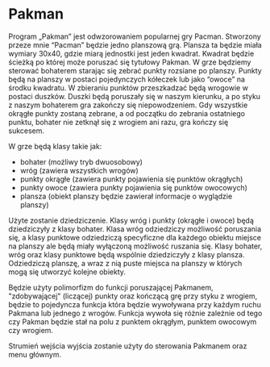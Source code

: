 # Pakman
Program „Pakman” jest odwzorowaniem popularnej gry Pacman. Stworzony przeze mnie
“Pacman” będzie jedno planszową grą. Plansza ta będzie miała wymiary 30x40, gdzie miarą
jednostki jest jeden kwadrat. Kwadrat będzie ścieżką po której może poruszać się tytułowy
Pakman. W grze będziemy sterować bohaterem starając się zebrać punkty rozsiane po planszy.
Punkty będą na planszy w postaci pojedynczych kółeczek lub jako “owoce” na środku
kwadratu. W zbieraniu punktów przeszkadzać będą wrogowie w postaci duszków. Duszki będą
poruszały się w naszym kierunku, a po styku z naszym bohaterem gra zakończy się
niepowodzeniem. Gdy wszystkie okrągłe punkty zostaną zebrane, a od początku do zebrania
ostatniego punktu, bohater nie zetknął się z wrogiem ani razu, gra kończy się sukcesem.

W grze będą klasy takie jak:
- bohater (możliwy tryb dwuosobowy)
- wróg (zawiera wszystkich wrogów)
- punkty okrągłe (zawiera punkty pojawienia się punktów okrągłych)
- punkty owoce (zawiera punkty pojawienia się punktów owocowych)
- plansza (obiekt planszy będzie zawierał informacje o wyglądzie planszy)

Użyte zostanie dziedziczenie. Klasy wróg i punkty (okrągłe i owoce) będą dziedziczyły z klasy
bohater. Klasa wróg odziedziczy możliwość poruszania się, a klasy punktowe odziedziczą
specyficzne dla każdego obiektu miejsce na planszy ale będą miały wyłączoną możliwość
ruszania się. Klasy bohater, wróg oraz klasy punktowe będą wspólnie dziedziczyły z klasy
plansza. Odziedziczą planszę, a wraz z nią puste miejsca na planszy w których mogą się
utworzyć kolejne obiekty.

Będzie użyty polimorfizm do funkcji poruszającej Pakmanem, "zdobywającej" (liczącej)
punkty oraz kończącą grę przy styku z wrogiem, będzie to pojedyncza funkcja która będzie
wywoływana przy każdym ruchu Pakmana lub jednego z wrogów. Funkcja wywoła się różnie
zależnie od tego czy Pakman będzie stał na polu z punktem okrągłym, punktem owocowym czy
wrogiem.

Strumień wejścia wyjścia zostanie użyty do sterowania Pakmanem oraz menu głównym. 
